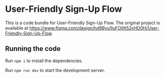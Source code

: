 
  # User-Friendly Sign-Up Flow

  This is a code bundle for User-Friendly Sign-Up Flow. The original project is available at https://www.figma.com/design/hd9Byu1IuFOIItt52vHD0H/User-Friendly-Sign-Up-Flow.

  ## Running the code

  Run `npm i` to install the dependencies.

  Run `npm run dev` to start the development server.
  